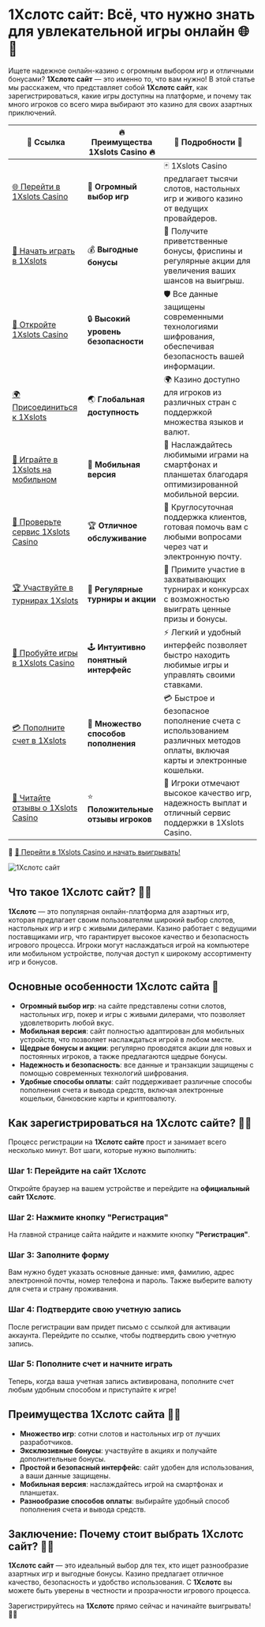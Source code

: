 # 1Xслотс сайт: Всё, что нужно знать для увлекательной игры онлайн 🌐🎰

Ищете надежное онлайн-казино с огромным выбором игр и отличными бонусами? **1Xслотс сайт** — это именно то, что вам нужно! В этой статье мы расскажем, что представляет собой **1Xслотс сайт**, как зарегистрироваться, какие игры доступны на платформе, и почему так много игроков со всего мира выбирают это казино для своих азартных приключений.

| 🔗 **Ссылка**                                         | 🔥 **Преимущества 1Xslots Casino** 🔥  | 🌟 **Подробности** 🌟 |
|-----------------------------------------------------|----------------------------------------|----------------------|
| [🌐 Перейти в 1Xslots Casino](https://brandplay.link/hSB1khtr) | 🎰 **Огромный выбор игр**              | 🃏 1Xslots Casino предлагает тысячи слотов, настольных игр и живого казино от ведущих провайдеров. |
| [💸 Начать играть в 1Xslots](https://brandplay.link/hSB1khtr) | 💰 **Выгодные бонусы**                  | 🎁 Получите приветственные бонусы, фриспины и регулярные акции для увеличения ваших шансов на выигрыш. |
| [🔐 Откройте 1Xslots Casino](https://brandplay.link/hSB1khtr) | 🔒 **Высокий уровень безопасности**      | 🛡️ Все данные защищены современными технологиями шифрования, обеспечивая безопасность вашей информации. |
| [🌍 Присоединиться к 1Xslots](https://brandplay.link/hSB1khtr) | 🌏 **Глобальная доступность**           | 🌍 Казино доступно для игроков из различных стран с поддержкой множества языков и валют. |
| [📱 Играйте в 1Xslots на мобильном](https://brandplay.link/hSB1khtr) | 📲 **Мобильная версия**                  | 📱 Наслаждайтесь любимыми играми на смартфонах и планшетах благодаря оптимизированной мобильной версии. |
| [🔧 Проверьте сервис 1Xslots Casino](https://brandplay.link/hSB1khtr) | 🏆 **Отличное обслуживание**            | 🤝 Круглосуточная поддержка клиентов, готовая помочь вам с любыми вопросами через чат и электронную почту. |
| [🏆 Участвуйте в турнирах 1Xslots](https://brandplay.link/hSB1khtr) | 🎉 **Регулярные турниры и акции**        | 🥇 Примите участие в захватывающих турнирах и конкурсах с возможностью выиграть ценные призы и бонусы. |
| [🎯 Пробуйте игры в 1Xslots Casino](https://brandplay.link/hSB1khtr) | 🕹️ **Интуитивно понятный интерфейс**     | ⚡ Легкий и удобный интерфейс позволяет быстро находить любимые игры и управлять своими ставками. |
| [💳 Пополните счет в 1Xslots](https://brandplay.link/hSB1khtr) | 💸 **Множество способов пополнения**      | 💳 Быстрое и безопасное пополнение счета с использованием различных методов оплаты, включая карты и электронные кошельки. |
| [💬 Читайте отзывы о 1Xslots Casino](https://brandplay.link/hSB1khtr) | ⭐ **Положительные отзывы игроков**       | 👏 Игроки отмечают высокое качество игр, надежность выплат и отличный сервис поддержки в 1Xslots Casino. |

🔗 [🚀 Перейти в 1Xslots Casino и начать выигрывать!](https://brandplay.link/hSB1khtr)

![1Xслотс сайт](https://wrc-info.ru/uploads/posts/2022-12/1670410770_1xslots.jpg)

## Что такое 1Xслотс сайт? 🤔💡

**1Xслотс** — это популярная онлайн-платформа для азартных игр, которая предлагает своим пользователям широкий выбор слотов, настольных игр и игр с живыми дилерами. Казино работает с ведущими поставщиками игр, что гарантирует высокое качество и безопасность игрового процесса. Игроки могут наслаждаться игрой на компьютере или мобильном устройстве, получая доступ к широкому ассортименту игр и бонусов.

## Основные особенности 1Xслотс сайта 🌟

- **Огромный выбор игр**: на сайте представлены сотни слотов, настольных игр, покер и игры с живыми дилерами, что позволяет удовлетворить любой вкус.
- **Мобильная версия**: сайт полностью адаптирован для мобильных устройств, что позволяет наслаждаться игрой в любом месте.
- **Щедрые бонусы и акции**: регулярно проводятся акции для новых и постоянных игроков, а также предлагаются щедрые бонусы.
- **Надежность и безопасность**: все данные и транзакции защищены с помощью современных технологий шифрования.
- **Удобные способы оплаты**: сайт поддерживает различные способы пополнения счета и вывода средств, включая электронные кошельки, банковские карты и криптовалюту.

## Как зарегистрироваться на 1Xслотс сайте? 📝🔑

Процесс регистрации на **1Xслотс сайте** прост и занимает всего несколько минут. Вот шаги, которые нужно выполнить:

### Шаг 1: Перейдите на сайт 1Xслотс
Откройте браузер на вашем устройстве и перейдите на **официальный сайт 1Xслотс**.

### Шаг 2: Нажмите кнопку "Регистрация"
На главной странице сайта найдите и нажмите кнопку **"Регистрация"**.

### Шаг 3: Заполните форму
Вам нужно будет указать основные данные: имя, фамилию, адрес электронной почты, номер телефона и пароль. Также выберите валюту для счета и страну проживания.

### Шаг 4: Подтвердите свою учетную запись
После регистрации вам придет письмо с ссылкой для активации аккаунта. Перейдите по ссылке, чтобы подтвердить свою учетную запись.

### Шаг 5: Пополните счет и начните играть
Теперь, когда ваша учетная запись активирована, пополните счет любым удобным способом и приступайте к игре!

## Преимущества 1Xслотс сайта 🎯✨

- **Множество игр**: сотни слотов и настольных игр от лучших разработчиков.
- **Эксклюзивные бонусы**: участвуйте в акциях и получайте дополнительные бонусы.
- **Простой и безопасный интерфейс**: сайт удобен для использования, а ваши данные защищены.
- **Мобильная версия**: наслаждайтесь игрой на смартфонах и планшетах.
- **Разнообразие способов оплаты**: выбирайте удобный способ пополнения счета и вывода средств.

## Заключение: Почему стоит выбрать 1Xслотс сайт? 🌟🎰

**1Xслотс сайт** — это идеальный выбор для тех, кто ищет разнообразие азартных игр и выгодные бонусы. Казино предлагает отличное качество, безопасность и удобство использования. С **1Xслотс** вы можете быть уверены в честности и прозрачности игрового процесса.

Зарегистрируйтесь на **1Xслотс** прямо сейчас и начинайте выигрывать! 🎲✨
